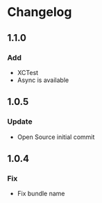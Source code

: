 # Changelog

## 1.1.0

### Add
 - XCTest
 - Async is available


## 1.0.5

### Update
 - Open Source initial commit

## 1.0.4

### Fix
 - Fix bundle name
